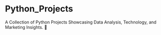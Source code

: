 # Python_Projects 
A Collection of Python Projects Showcasing Data Analysis, Technology, and Marketing Insights. 🚀

